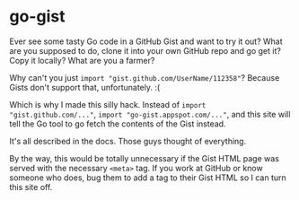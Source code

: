 go-gist
=======

Ever see some tasty Go code in a GitHub Gist and want to try it out? What are you supposed to do, clone it into your own GitHub repo and go get it? Copy it locally? What are you a farmer?

Why can't you just `import "gist.github.com/UserName/112358"`? Because Gists don't support that, unfortunately. :(

Which is why I made this silly hack. Instead of `import "gist.github.com/..."`, `import "go-gist.appspot.com/..."`, and this site will tell the Go tool to go fetch the contents of the Gist instead.

It's all described in the docs. Those guys thought of everything.

By the way, this would be totally unnecessary if the Gist HTML page was served with the necessary `<meta>` tag. If you work at GitHub or know someone who does, bug them to add a tag to their Gist HTML so I can turn this site off.
